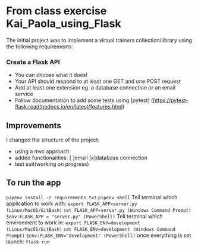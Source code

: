 # From class exercise Kai_Paola_using_Flask
The initial project was to implement a virtual trainers collection/library using the following requirements:

### Create a Flask API
* You can choose what it does!
* Your API should respond to at least one GET and one POST request
* Add at least one extension eg. a database connection or an email service
* Follow documentation to add some tests using [pytest] (https://pytest-flask.readthedocs.io/en/latest/features.html)

## Improvements
I changed the structure of the project:
* using a mvc approach 
* added functionalities: 
    [ ]email 
    [x]database connection
* test suit(working on progress)

## To run the app
`pipenv install -r requirements.txt`
`pipenv shell`
Tell terminal which application to work with:
`export FLASK_APP=server.py (Linux/MacOS/GitBash)`
`set FLASK_APP=server.py (Windows Command Prompt)`
`$env:FLASK_APP = "server.py" (PowerShell)`
Tell terminal which environment to work in:
`export FLASK_ENV=development (Linux/MacOS/GitBash)`
`set FLASK_ENV=development (Windows Command Prompt)`
`$env:FLASK_ENV="development" (PowerShell)`
once everything is set launch:
`flask run`
